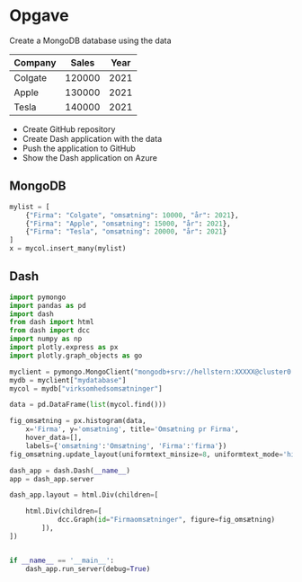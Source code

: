 # Opgave

Create a MongoDB database using the data

|Company|Sales|Year|
|---|---|---|
|Colgate|120000|2021|
|Apple|130000|2021|
|Tesla|140000|2021|

- Create GitHub repository
- Create Dash application with the data
- Push the application to GitHub
- Show the Dash application on Azure

## MongoDB
```python
mylist = [
    {"Firma": "Colgate", "omsætning": 10000, "år": 2021},
    {"Firma": "Apple", "omsætning": 15000, "år": 2021},
    {"Firma": "Tesla", "omsætning": 20000, "år": 2021}
]
x = mycol.insert_many(mylist)
```

## Dash
```python
import pymongo
import pandas as pd
import dash
from dash import html
from dash import dcc 
import numpy as np
import plotly.express as px
import plotly.graph_objects as go

myclient = pymongo.MongoClient("mongodb+srv://hellstern:XXXXX@cluster0.huvwp.mongodb.net/myFirstDatabase?retryWrites=true&w=majority")
mydb = myclient["mydatabase"]
mycol = mydb["virksomhedsomsætninger"]

data = pd.DataFrame(list(mycol.find()))

fig_omsætning = px.histogram(data, 
    x='Firma', y='omsætning', title='Omsætning pr Firma',
    hover_data=[],
    labels={'omsætning':'Omsætning', 'Firma':'firma'})
fig_omsætning.update_layout(uniformtext_minsize=8, uniformtext_mode='hide', xaxis_tickangle=45)

dash_app = dash.Dash(__name__)
app = dash_app.server

dash_app.layout = html.Div(children=[

    html.Div(children=[
            dcc.Graph(id="Firmaomsætninger", figure=fig_omsætning)
        ]),
])


if __name__ == '__main__':
    dash_app.run_server(debug=True)
```